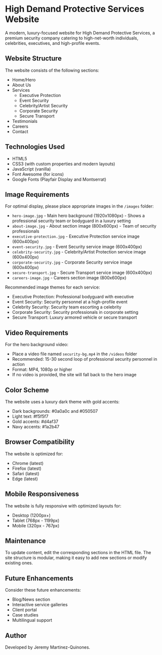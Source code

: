 # High Demand Protective Services Website

A modern, luxury-focused website for High Demand Protective Services, a premium security company catering to high-net-worth individuals, celebrities, executives, and high-profile events.

## Website Structure

The website consists of the following sections:
- Home/Hero
- About Us
- Services
  - Executive Protection
  - Event Security
  - Celebrity/Artist Security
  - Corporate Security
  - Secure Transport
- Testimonials
- Careers
- Contact

## Technologies Used

- HTML5
- CSS3 (with custom properties and modern layouts)
- JavaScript (vanilla)
- Font Awesome (for icons)
- Google Fonts (Playfair Display and Montserrat)

## Image Requirements

For optimal display, please place appropriate images in the `/images` folder:

- `hero-image.jpg` - Main hero background (1920x1080px) - Shows a professional security team or bodyguard in a luxury setting
- `about-image.jpg` - About section image (800x600px) - Team of security professionals
- `executive-protection.jpg` - Executive Protection service image (600x400px)
- `event-security.jpg` - Event Security service image (600x400px)
- `celebrity-security.jpg` - Celebrity/Artist Protection service image (600x400px)
- `corporate-security.jpg` - Corporate Security service image (600x400px)
- `secure-transport.jpg` - Secure Transport service image (600x400px)
- `careers-image.jpg` - Careers section image (800x600px)

Recommended image themes for each service:
- Executive Protection: Professional bodyguard with executive
- Event Security: Security personnel at a high-profile event
- Celebrity Security: Security team escorting a celebrity
- Corporate Security: Security professionals in corporate setting
- Secure Transport: Luxury armored vehicle or secure transport

## Video Requirements

For the hero background video:
- Place a video file named `security-bg.mp4` in the `/videos` folder
- Recommended: 15-30 second loop of professional security personnel in action
- Format: MP4, 1080p or higher
- If no video is provided, the site will fall back to the hero image

## Color Scheme

The website uses a luxury dark theme with gold accents:
- Dark backgrounds: #0a0a0c and #050507
- Light text: #f5f5f7
- Gold accents: #d4af37
- Navy accents: #1a2b47

## Browser Compatibility

The website is optimized for:
- Chrome (latest)
- Firefox (latest)
- Safari (latest)
- Edge (latest)

## Mobile Responsiveness

The website is fully responsive with optimized layouts for:
- Desktop (1200px+)
- Tablet (768px - 1199px)
- Mobile (320px - 767px)

## Maintenance

To update content, edit the corresponding sections in the HTML file. The site structure is modular, making it easy to add new sections or modify existing ones.

## Future Enhancements

Consider these future enhancements:
- Blog/News section
- Interactive service galleries
- Client portal
- Case studies
- Multilingual support 

## Author
Developed by Jeremy Martinez-Quinones.